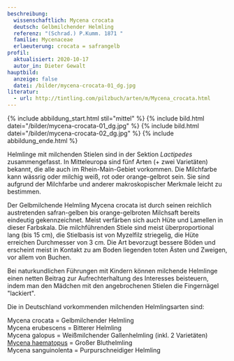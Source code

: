 ```yaml
---
beschreibung:
  wissenschaftlich: Mycena crocata
  deutsch: Gelbmilchender Helmling
  referenz: "(Schrad.) P.Kumm. 1871 "
  familie: Mycenaceae
  erlaeuterung: crocata = safrangelb
profil:
  aktualisiert: 2020-10-17
  autor_in: Dieter Gewalt
hauptbild:
  anzeige: false
  datei: /bilder/mycena-crocata-01_dg.jpg
literatur:
  - url: http://tintling.com/pilzbuch/arten/m/Mycena_crocata.html
---
```

{% include abbildung_start.html stil="mittel" %}
{% include bild.html datei="/bilder/mycena-crocata-01_dg.jpg" %}
{% include bild.html datei="/bilder/mycena-crocata-02_dg.jpg" %}
{% include abbildung_ende.html %}

Helmlinge mit milchenden Stielen sind in der Sektion *Lactipedes* zusammengefasst. In Mitteleuropa sind fünf Arten (+ zwei Varietäten) bekannt, die alle auch im Rhein-Main-Gebiet vorkommen. Die Milchfarbe kann wässrig oder milchig weiß, rot oder orange-gelbrot sein. Sie sind aufgrund der Milchfarbe und anderer makroskopischer Merkmale leicht zu bestimmen.

Der Gelbmilchende Helmling Mycena crocata ist durch seinen reichlich austretenden safran-gelben bis orange-gelbroten Milchsaft bereits eindeutig gekennzeichnet. Meist verfärben sich auch Hüte und Lamellen in dieser Farbskala. Die milchführenden Stiele sind meist überproportional lang (bis 15 cm), die Stielbasis ist von Myzelfilz striegelig, die Hüte erreichen Durchmesser von 3 cm. Die Art bevorzugt bessere Böden und erscheint meist in Kontakt zu am Boden liegenden toten Ästen und Zweigen, vor allem von Buchen.

Bei naturkundlichen Führungen mit Kindern können milchende Helmlinge einen netten Beitrag zur Aufrechterhaltung des Interesses beisteuern, indem man den Mädchen mit den angebrochenen Stielen die Fingernägel "lackiert".

Die in Deutschland vorkommenden milchenden Helmlingsarten sind:

Mycena crocata = Gelbmilchender Helmling\
Mycena erubescens = Bitterer Helmling\
Mycena galopus = Weißmilchender Gallenhelmling (inkl. 2 Varietäten)\
[Mycena haematopus](/pilze/mycena-haematopus-großer-bluthelmling) = Großer Bluthelmling\
Mycena sanguinolenta = Purpurschneidiger Helmling